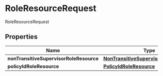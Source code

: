 

# RoleResourceRequest

RoleResourceRequest

## Properties

Name | Type | Description | Notes
------------ | ------------- | ------------- | -------------
**nonTransitiveSupervisorRoleResource** | [**NonTransitiveSupervisorRoleResource**](NonTransitiveSupervisorRoleResource.md) |  |  [optional]
**policyIdRoleResource** | [**PolicyIdRoleResource**](PolicyIdRoleResource.md) |  |  [optional]



